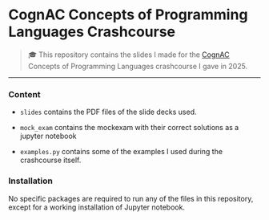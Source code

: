 # CognAC Concepts of Programming Languages Crashcourse

> 🎓 This repository contains the slides I made for the [CognAC](https://svcognac.nl) Concepts of Programming Languages crashcourse I gave in 2025.

---

### Content

- `slides` contains the PDF files of the slide decks used.

- `mock_exam` contains the mockexam with their correct solutions as a jupyter notebook

- `examples.py` contains some of the examples I used during the crashcourse itself.

### Installation

No specific packages are required to run any of the files in this repository, except for a working installation of Jupyter notebook.